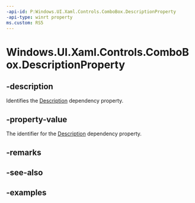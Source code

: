 ```yaml
---
-api-id: P:Windows.UI.Xaml.Controls.ComboBox.DescriptionProperty
-api-type: winrt property
ms.custom: RS5
---
```


<!-- Property syntax.
public DependencyProperty DescriptionProperty { get; }
-->

# Windows.UI.Xaml.Controls.ComboBox.DescriptionProperty

## -description

Identifies the [Description](combobox_description.md) dependency property.



## -property-value

The identifier for the [Description](combobox_description.md) dependency property.

## -remarks

## -see-also

## -examples

